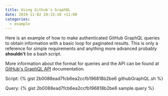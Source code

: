 ```yaml
---
title: Using Github's GraphQL
date: 2019-11-02 20:15:10 +11:00
categories:
  - example
---
```


Here is an example of how to make authenticated GitHub GraphQL queries to obtain information with a basic loop for paginated results. This is only a reference for simple requirements and anything more advanced probably **shouldn't** be a bash script.

More information about the format for queries and the API can be found at [GitHub's GraphQL API](https://developer.github.com/v4/) documentation.

Script:
{% gist 2b0088ead7fcb6ea2ccfb196818b2be6 githubGraphQL.sh %}

Query:
{% gist 2b0088ead7fcb6ea2ccfb196818b2be6 sample.query %}
